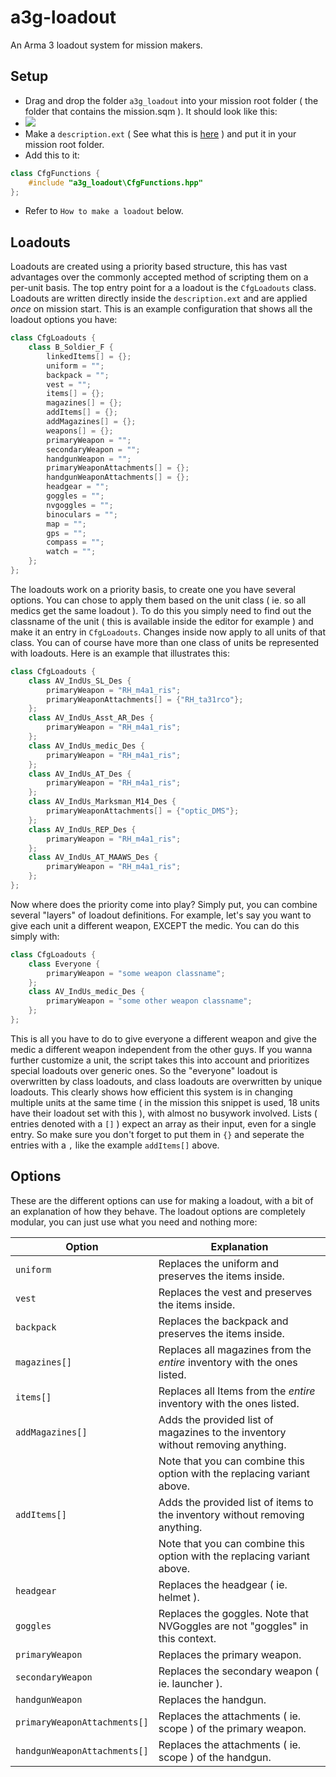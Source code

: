 a3g-loadout
===========
An Arma 3 loadout system for mission makers.

Setup
-----
- Drag and drop the folder `a3g_loadout` into your mission root folder ( the folder that contains the mission.sqm ). It should look like this:
- ![](http://puu.sh/cQMZ8/16464b6ef1.png)
- Make a `description.ext` ( See what this is [here](https://community.bistudio.com/wiki/Description.ext) ) and put it in your mission root folder.
- Add this to it:
``` c++ 
class CfgFunctions { 
	#include "a3g_loadout\CfgFunctions.hpp" 
};
```
- Refer to `How to make a loadout` below.

Loadouts
--------
Loadouts are created using a priority based structure, this has vast advantages over the commonly accepted method of scripting them on a per-unit basis.
The top entry point for a a loadout is the `CfgLoadouts` class. Loadouts are written directly inside the `description.ext` and are applied _once_ on mission start. This is an example configuration that shows all the loadout options you have:
``` c++
class CfgLoadouts {
	class B_Soldier_F {
		linkedItems[] = {};
		uniform = "";
		backpack = "";
		vest = "";
		items[] = {};
		magazines[] = {};
		addItems[] = {};
		addMagazines[] = {};
		weapons[] = {};
		primaryWeapon = "";
		secondaryWeapon = "";
		handgunWeapon = "";
		primaryWeaponAttachments[] = {};
		handgunWeaponAttachments[] = {};
		headgear = "";	
		goggles = "";
		nvgoggles = "";
		binoculars = "";
		map = "";
		gps = "";
		compass = "";
		watch = "";
	};
};
```
The loadouts work on a priority basis, to create one you have several options. You can chose to apply them based on the unit class ( ie. so all medics get the same loadout ).
To do this you simply need to find out the classname of the unit ( this is available inside the editor for example ) and make it an entry in `CfgLoadouts`.
Changes inside now apply to all units of that class. You can of course have more than one class of units be represented with loadouts. Here is an example that illustrates this:
``` c++
class CfgLoadouts {
	class AV_IndUs_SL_Des {
		primaryWeapon = "RH_m4a1_ris";
		primaryWeaponAttachments[] = {"RH_ta31rco"};
	};
	class AV_IndUs_Asst_AR_Des {
		primaryWeapon = "RH_m4a1_ris";
	};
	class AV_IndUs_medic_Des {
		primaryWeapon = "RH_m4a1_ris";
	};
	class AV_IndUs_AT_Des {
		primaryWeapon = "RH_m4a1_ris";
	};
	class AV_IndUs_Marksman_M14_Des {
		primaryWeaponAttachments[] = {"optic_DMS"};
	};
	class AV_IndUs_REP_Des {
		primaryWeapon = "RH_m4a1_ris";
	};
	class AV_IndUs_AT_MAAWS_Des {
		primaryWeapon = "RH_m4a1_ris";
	};
};
```
Now where does the priority come into play? Simply put, you can combine several "layers" of loadout definitions. For example, let's say you want to give each unit a different weapon, EXCEPT the medic.
You can do this simply with:
``` c++
class CfgLoadouts {
	class Everyone {
		primaryWeapon = "some weapon classname";
	};
	class AV_IndUs_medic_Des {
		primaryWeapon = "some other weapon classname";
	};
};
```
This is all you have to do to give everyone a different weapon and give the medic a different weapon independent from the other guys. If you wanna further customize a unit, the script takes this into account and prioritizes special loadouts over generic ones. So the "everyone" loadout is
overwritten by class loadouts, and class loadouts are overwritten by unique loadouts.
This clearly shows how efficient this system is in changing multiple units at the same time ( in the mission this snippet is used, 18 units have their loadout set with this ), with almost no busywork involved.
Lists ( entries denoted with a `[]` ) expect an array as their input, even for a single entry. So make sure you don't forget to put them in `{}` and seperate the entries with a `,` like the example `addItems[]` above.

Options
-------
These are the different options can use for making a loadout, with a bit of an explanation of how they behave. The loadout options are completely modular, you can just use what you need and nothing more:

| Option                       | Explanation                                                                     |
| ---------------------------- | ------------------------------------------------------------------------------- |
| `uniform`                    | Replaces the uniform and preserves the items inside.                            |
| `vest`                       | Replaces the vest and preserves the items inside.                               |
| `backpack`                   | Replaces the backpack and preserves the items inside.                           |
| `magazines[]`                | Replaces all magazines from the _entire_ inventory with the ones listed.        |
| `items[]`                    | Replaces all Items from the _entire_ inventory with the ones listed.            |
| `addMagazines[]`             | Adds the provided list of magazines to the inventory without removing anything. |
|                              | Note that you can combine this option with the replacing variant above.         |
| `addItems[]`                 | Adds the provided list of items to the inventory without removing anything.     |
|                              | Note that you can combine this option with the replacing variant above.         |
| `headgear`                   | Replaces the headgear ( ie. helmet ).                                           |
| `goggles`                    | Replaces the goggles. Note that NVGoggles are not "goggles" in this context.    |
| `primaryWeapon`              | Replaces the primary weapon.                                                    |
| `secondaryWeapon`            | Replaces the secondary weapon ( ie. launcher ).                                 |
| `handgunWeapon`              | Replaces the handgun.                                                           |
| `primaryWeaponAttachments[]` | Replaces the attachments ( ie. scope ) of the primary weapon.                   |
| `handgunWeaponAttachments[]` | Replaces the attachments ( ie. scope ) of the handgun.                          |
